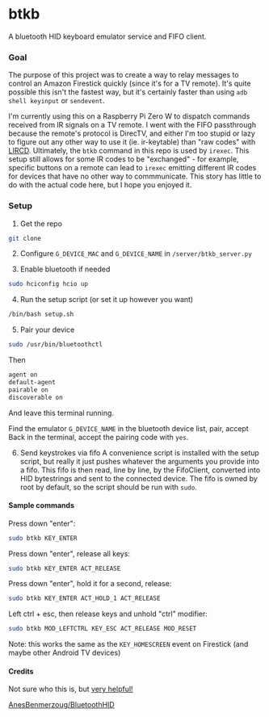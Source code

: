 # btkb

A bluetooth HID keyboard emulator service and FIFO client.

### Goal
The purpose of this project was to create a way to relay messages to control an Amazon Firestick quickly (since it's for a TV remote). It's quite possible this isn't the fastest way, but it's certainly faster than using `adb shell keyinput` or `sendevent`.

I'm currently using this on a Raspberry Pi Zero W to dispatch commands received from IR signals on a TV remote. I went with the FIFO passthrough because the remote's protocol is DirecTV, and either I'm too stupid or lazy to figure out any other way to use it (ie. ir-keytable) than "raw codes" with [LIRCD](https://www.lirc.org/html/lircd.html). Ultimately, the `btkb` command in this repo is used by `irexec`. This setup still allows for some IR codes to be "exchanged" - for example, specific buttons on a remote can lead to `irexec` emitting different IR codes for devices that have no other way to commmunicate. This story has little to do with the actual code here, but I hope you enjoyed it.


### Setup
1. Get the repo
```sh
git clone 
```

2. Configure `G_DEVICE_MAC` and `G_DEVICE_NAME` in `/server/btkb_server.py`

3. Enable bluetooth if needed
```sh
sudo hciconfig hcio up
```

4. Run the setup script (or set it up however you want)
```sh
/bin/bash setup.sh
```

5. Pair your device
```sh
sudo /usr/bin/bluetoothctl
```
Then
```sh
agent on
default-agent
pairable on
discoverable on
```
And leave this terminal running.

Find the emulator `G_DEVICE_NAME` in the bluetooth device list, pair, accept
Back in the terminal, accept the pairing code with `yes`.

6. Send keystrokes via fifo
A convenience script is installed with the setup script, but really it just pushes whatever the arguments you provide into a fifo.
This fifo is then read, line by line, by the FifoClient, converted into HID bytestrings and sent to the connected device.
The fifo is owned by root by default, so the script should be run with `sudo`.

#### Sample commands
Press down "enter":
```sh
sudo btkb KEY_ENTER
```

Press down "enter", release all keys:
```sh
sudo btkb KEY_ENTER ACT_RELEASE
```

Press down "enter", hold it for a second, release:
```sh
sudo btkb KEY_ENTER ACT_HOLD_1 ACT_RELEASE
```

Left ctrl + esc, then release keys and unhold "ctrl" modifier:
```sh
sudo btkb MOD_LEFTCTRL KEY_ESC ACT_RELEASE MOD_RESET
```
Note: this works the same as the `KEY_HOMESCREEN` event on Firestick (and maybe other Android TV devices)


#### Credits
Not sure who this is, but [very helpful!](http://yetanotherpointlesstechblog.blogspot.com/2016/04/emulating-bluetooth-keyboard-with.html)

[AnesBenmerzoug/BluetoothHID](https://github.com/AnesBenmerzoug/Bluetooth_HID)